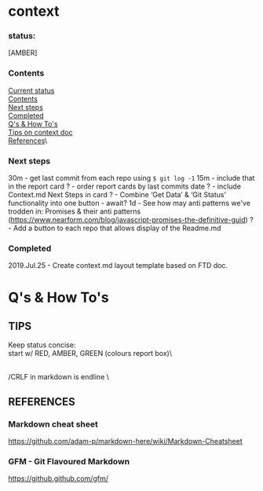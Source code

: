 # context
### status:
[AMBER]

### Contents
[Current status](#status)\
[Contents](#contents)\
[Next steps](#next-steps)\
[Completed](#completed)\
[Q's & How To's](#qs--how-tos)\
[Tips on context doc](#tips)\
[References](#references)\

### Next steps
30m - get last commit from each repo using ```$ git log -1```
15m - include that in the report card
? - order report cards by last commits date
? - include Context.md Next Steps in card
? - Combine ‘Get Data’ & ‘Git Status’ functionality into one button - await?
1d - See how may anti patterns we've trodden in: Promises & their anti patterns\
(https://www.nearform.com/blog/javascript-promises-the-definitive-guid)
? - Add a button to each repo that allows display of the Readme.md

### Completed
2019.Jul.25 - Create context.md layout template based on FTD doc.



# Q's & How To's



## TIPS
Keep status concise:\
start w/ RED, AMBER, GREEN (colours report box)\

<br>/CRLF in markdown is endline \\


## REFERENCES
### Markdown cheat sheet
https://github.com/adam-p/markdown-here/wiki/Markdown-Cheatsheet

### GFM - Git Flavoured Markdown
https://github.github.com/gfm/
